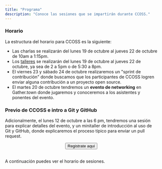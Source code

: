 ```yaml
---
title: "Programa"
description: "Conoce las sesiones que se impartirán durante CCOSS."
---
```


### Horario
La estructura del horario para CCOSS es la siguiente:
 * Las charlas se realizarán del lunes 19 de octubre al jueves 22 de octubre de 10am a 1:15pm.
 * Los [talleres](/workshops) se realizarán del lunes 19 de octubre al jueves 22 de octubre, ya sea de 2 a 5pm o de 5:30 a 8pm.
 * El viernes 23 y sábado 24 de octubre realizaremos un "sprint de contribución" donde buscamos que los participantes de CCOSS logren enviar alguna contribución a un proyecto open source.
* El martes 20 de octubre tendremos un **evento de networking** en Gather.town donde jugaremos y conoceremos a los asistentes y ponentes del evento.

 ### Previo de CCOSS e intro a Git y GitHub
 Adicionalmente, el lunes 12 de octubre a las 6 pm, tendremos una sesión para explicar detalles del evento, y un minitaller de introducción al uso de Git y GitHub, donde explicaremos el proceso típico para enviar un pull request.

<center>
<a href="https://us02web.zoom.us/webinar/register/WN_k5_gfcrnRFSD8SbU96rhjg?fbclid=IwAR0BfO-Vsr5cIaitLu2BWLrn1x7VSbtwJAF2S1VPUMkJeh_hosKzTtgrVqA" target="_blank">
 <button type="button" class="btn btn-info">Registrate aquí</button></a>
</center>

<br>

A continuación puedes ver el horario de sesiones.